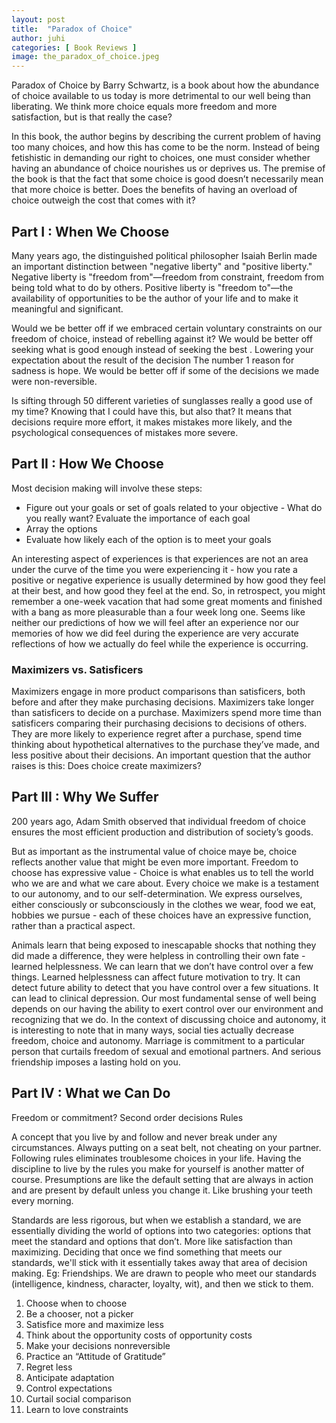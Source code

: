 ```yaml
---
layout: post
title:  "Paradox of Choice"
author: juhi
categories: [ Book Reviews ]
image: the_paradox_of_choice.jpeg
---
```

Paradox of Choice by Barry Schwartz, is a book about how the abundance of choice available to us today is more detrimental to our well being than liberating. We think more choice equals more freedom and more satisfaction, but is that really the case?

In this book, the author begins by describing the current problem of having too many choices, and how this has come to be the norm. Instead of being fetishistic in demanding our right to choices, one must consider whether having an abundance of choice nourishes us or deprives us. The premise of the book is that the fact that some choice is good doesn’t necessarily mean that more choice is better. Does the benefits of having an overload of choice outweigh the cost that comes with it? 


## Part I : When We Choose 

Many years ago, the distinguished political philosopher Isaiah Berlin made an important distinction between "negative liberty" and "positive liberty." Negative liberty is "freedom from"—freedom from constraint, freedom from being told what to do by others. Positive liberty is "freedom to"—the availability of opportunities to be the author of your life and to make it meaningful and significant.

Would we be better off if we embraced certain voluntary constraints on our freedom of choice, instead of rebelling against it? We would be better off seeking what is good enough instead of seeking the best . Lowering your expectation about the result of the decision The number 1 reason for sadness is hope. We would be better off if some of the decisions we made were non-reversible.

Is sifting through 50 different varieties of sunglasses really a good use of my time? Knowing that I could have this, but also that? It means that decisions require more effort, it makes mistakes more likely, and the psychological consequences of mistakes more severe.


## Part II : How We Choose

Most decision making will involve these steps:



*   Figure out your goals or set of goals related to your objective - What do you really want? Evaluate the importance of each goal 
*   Array the options 
*   Evaluate how likely each of the option is to meet your goals

An interesting aspect of experiences is that experiences are not an area under the curve of the time you were experiencing it - how you rate a positive or negative experience is usually determined by how good they feel at their best, and how good they feel at the end. So, in retrospect, you might remember a one-week vacation that had some great moments and finished with a bang as more pleasurable than a four week long one. Seems like neither our predictions of how we will feel after an experience nor our memories of how we did feel during the experience are very accurate reflections of how we actually do feel while the experience is occurring.


### Maximizers vs. Satisficers

 Maximizers engage in more product comparisons than satisficers, both before and after they make purchasing decisions. Maximizers take longer than satisficers to decide on a purchase. Maximizers spend more time than satisficers comparing their purchasing decisions to decisions of others. They are more likely to experience regret after a purchase, spend time thinking about hypothetical alternatives to the purchase they’ve made, and less positive about their decisions. An important question that the author raises is this: Does choice create maximizers?


## Part III : Why We Suffer 

200 years ago, Adam Smith observed that individual freedom of choice ensures the most efficient production and distribution of society’s goods.

But as important as the instrumental value of choice maye be, choice reflects another value that might be even more important. Freedom to choose has expressive value - Choice is what enables us to tell the world who we are and what we care about. Every choice we make is a testament to our autonomy, and to our self-determination. We express ourselves, either consciously or subconsciously in the clothes we wear, food we eat, hobbies we pursue - each of these choices have an expressive function, rather than a practical aspect.

Animals learn that being exposed to inescapable shocks that nothing they did made a difference, they were helpless in controlling their own fate - learned helplessness. We can learn that we don’t have control over a few things. Learned helplessness can affect future motivation to try. It can detect future ability to detect that you have control over a few situations. It can lead to clinical depression. Our most fundamental sense of well being depends on our having the ability to exert control over our environment and recognizing that we do. In the context of discussing choice and autonomy, it is interesting to note that in many ways, social ties actually decrease freedom, choice and autonomy. Marriage is commitment to a particular person that curtails freedom of sexual and emotional partners. And serious friendship imposes a lasting hold on you. 


## Part IV : What we Can Do

Freedom or commitment? Second order decisions Rules 

A concept that you live by and follow and never break under any circumstances. Always putting on a seat belt, not cheating on your partner. Following rules eliminates troublesome choices in your life. Having the discipline to live by the rules you make for yourself is another matter of course. Presumptions are like the default setting that are always in action and are present by default unless you change it. Like brushing your teeth every morning. 

Standards are less rigorous, but when we establish a standard, we are essentially dividing the world of options into two categories: options that meet the standard and options that don’t. More like satisfaction than maximizing. Deciding that once we find something that meets our standards, we'll stick with it essentially takes away that area of decision making. Eg: Friendships. We are drawn to people who meet our standards (intelligence, kindness, character, loyalty, wit), and then we stick to them.



1. Choose when to choose
2. Be a chooser, not a picker
3. Satisfice more and maximize less
4. Think about the opportunity costs of opportunity costs
5. Make your decisions nonreversible
6. Practice an “Attitude of Gratitude”
7. Regret less
8. Anticipate adaptation
9. Control expectations
10. Curtail social comparison
11. Learn to love constraints
